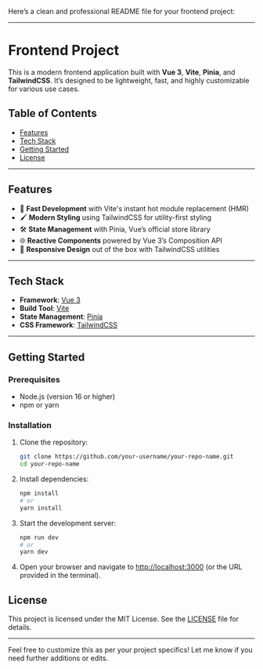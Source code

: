 Here’s a clean and professional README file for your frontend project:

---

# Frontend Project

This is a modern frontend application built with **Vue 3**, **Vite**, **Pinia**, and **TailwindCSS**. It’s designed to be lightweight, fast, and highly customizable for various use cases.

## Table of Contents

- [Features](#features)
- [Tech Stack](#tech-stack)
- [Getting Started](#getting-started)
- [License](#license)

---

## Features

- 🚀 **Fast Development** with Vite's instant hot module replacement (HMR)
- 🖌️ **Modern Styling** using TailwindCSS for utility-first styling
- 🛠️ **State Management** with Pinia, Vue’s official store library
- 🌐 **Reactive Components** powered by Vue 3’s Composition API
- 📱 **Responsive Design** out of the box with TailwindCSS utilities

---

## Tech Stack

- **Framework**: [Vue 3](https://vuejs.org/)
- **Build Tool**: [Vite](https://vitejs.dev/)
- **State Management**: [Pinia](https://pinia.vuejs.org/)
- **CSS Framework**: [TailwindCSS](https://tailwindcss.com/)

---

## Getting Started

### Prerequisites

- Node.js (version 16 or higher)
- npm or yarn

### Installation

1. Clone the repository:
   ```bash
   git clone https://github.com/your-username/your-repo-name.git
   cd your-repo-name
   ```

2. Install dependencies:
   ```bash
   npm install
   # or
   yarn install
   ```

3. Start the development server:
   ```bash
   npm run dev
   # or
   yarn dev
   ```

4. Open your browser and navigate to [http://localhost:3000](http://localhost:3000) (or the URL provided in the terminal).

## License

This project is licensed under the MIT License. See the [LICENSE](LICENSE) file for details.

---

Feel free to customize this as per your project specifics! Let me know if you need further additions or edits.
